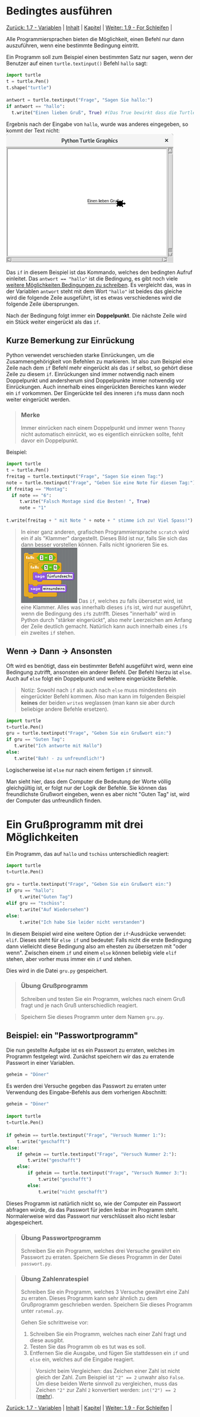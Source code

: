 # Bedingtes ausführen

[Zurück: 1.7 - Variablen](Variablen.md) |  [Inhalt](README.md) |  [Kapitel](turtlekapitel.md) |  [Weiter: 1.9 - For Schleifen](Forschleifen.md) | 

Alle Programmiersprachen bieten die Möglichkeit, einen Befehl nur dann auszuführen, wenn eine bestimmte Bedingung eintritt.

Ein Programm soll zum Beispiel einen bestimmten Satz nur sagen, wenn der Benutzer auf einen `turtle.textinput()` Befehl `hallo` sagt:

```python
import turtle
t = turtle.Pen()
t.shape("turtle")

antwort = turtle.textinput("Frage", "Sagen Sie hallo:")
if antwort == "hallo":
  t.write("Einen lieben Gruß", True) #(Das True bewirkt dass die Turtle beim Schreiben läuft.)
```

Ergebnis nach der Eingabe von `hallo`, wurde was anderes eingegeben, so kommt der Text nicht:
![Gruß](img/einenliebengru.png)


Das `if` in diesem Beispiel ist das Kommando, welches den bedingten Aufruf einleitet. Das `antwort == "hallo"` ist die Bedingung, es gibt noch viele [weitere Möglichkeiten Bedingungen zu schreiben](Bedingungen.md). Es vergleicht das, was in der Variablen `antwort` steht mit dem Wort `"hallo"` ist beides das gleiche wird die folgende Zeile ausgeführt, ist es etwas verschiedenes wird die folgende Zeile übersprungen.

Nach der Bedingung folgt immer ein **Doppelpunkt**. Die nächste Zeile wird ein Stück weiter eingerückt als das `if`.

## Kurze Bemerkung zur **Einrückung**

Python verwendet verschieden starke Einrückungen, um die Zusammengehörigkeit von Befehlen zu markieren. Ist also zum Beispiel eine Zeile nach dem `if` Befehl mehr eingerückt als das `if` selbst, so gehört diese Zeile zu diesem `if`. Einrückungen sind immer notwendig nach einem Doppelpunkt und andersherum sind Doppelpunkte immer notwendig vor Einrückungen. Auch innerhalb eines eingerückten Bereiches kann wieder ein `if` vorkommen. Der Eingerückte teil des inneren `if`s muss dann noch weiter eingerückt werden.

> ### Merke
> Immer einrücken nach einem Doppelpunkt und immer wenn `Thonny` nicht automatisch einrückt, wo es eigentlich einrücken sollte, fehlt davor ein Doppelpunkt.

Beispiel:

```python
import turtle
t = turtle.Pen()
freitag = turtle.textinput("Frage", "Sagen Sie einen Tag:")
note = turtle.textinput("Frage", "Geben Sie eine Note für diesen Tag:")
if freitag == "Montag":
  if note == "6":
     t.write("Falsch Montage sind die Besten! ", True)
     note = "1"

t.write(freitag + " mit Note " + note + " stimme ich zu! Viel Spass!")
```

> In einer ganz anderen, grafischen Programmiersprache `scratch` wird ein if als "Klammer" dargestellt.
> Dieses Bild ist nur, falls Sie sich das dann besser vorstellen können. Falls nicht ignorieren Sie es.
> ![Geschachteltes If in Scratch](img/ifInScratch.png)
> Das `if`, welches zu falls übersetzt wird, ist eine Klammer. Alles was innerhalb dieses `if`s ist, wird nur ausgeführt, wenn die Bedingung des `if`s zutrifft. Dieses "innerhalb" wird in Python durch "stärker eingerückt", also mehr Leerzeichen am Anfang der Zeile deutlich gemacht. Natürlich kann auch innerhalb eines `if`s ein zweites `if` stehen.

## Wenn → Dann → Ansonsten

Oft wird es benötigt, dass ein bestimmter Befehl ausgeführt wird, wenn eine Bedingung zutrifft, ansonsten ein anderer Befehl. Der Befehl hierzu ist `else`. Auch auf `else` folgt ein Doppelpunkt und weitere eingerückte Befehle.

> Notiz: Sowohl nach `if` als auch nach `else` muss mindestens ein eingerückter Befehl kommen. Also man kann  im folgenden Beispiel **keines** der beiden `write`s weglassen (man kann sie aber durch beliebige andere Befehle ersetzen).

```python
import turtle
t=turtle.Pen()
gru = turtle.textinput("Frage", "Geben Sie ein Grußwort ein:")
if gru == "Guten Tag":
   t.write("Ich antworte mit Hallo")
else:
   t.write("Bah! - zu unfreundlich!")
```

Logischerweise ist `else` nur nach einem fertigen `if` sinnvoll.

Man sieht hier, dass dem Computer die Bedeutung der Worte völlig gleichgültig ist, er folgt nur der Logik der Befehle. Sie können das freundlichste Grußwort eingeben, wenn es aber nicht "Guten Tag" ist, wird der Computer das unfreundlich finden.



# Ein Grußprogramm mit drei Möglichkeiten

Ein Programm, das auf `hallo` und `tschüss` unterschiedlich reagiert:

```python
import turtle
t=turtle.Pen()

gru = turtle.textinput("Frage", "Geben Sie ein Grußwort ein:")
if gru == "hallo":
     t.write("Guten Tag")
elif gru == "tschüss":
     t.write("Auf Wiedersehen")
else:
     t.write("Ich habe Sie leider nicht verstanden")
```
In diesem Beispiel wird eine weitere Option der `if`-Ausdrücke verwendet: `elif`. Dieses steht für `else if` und bedeutet: Falls nicht die erste Bedingung dann vielleicht diese Bedingung also am ehesten zu übersetzen mit "oder wenn". Zwischen einem `if` und einem `else` können beliebig viele `elif` stehen, aber vorher muss immer ein `if` und stehen.

Dies wird in die Datei `gru.py` gespeichert.

> ### Übung Grußprogramm
> Schreiben und testen Sie ein Programm, welches nach einem Gruß fragt und je nach Gruß unterschiedlich reagiert.

> Speichern Sie dieses Programm unter dem Namen `gru.py`.

## Beispiel: ein "Passwortprogramm"

Die nun  gestellte Aufgabe ist es ein Passwort zu erraten, welches im Programm festgelegt wird. Zunächst speichern wir das zu erratende Passwort in einer Variablen.
```python
geheim = "Döner"
```
Es werden drei Versuche gegeben das Passwort zu erraten unter Verwendung des Eingabe-Befehls aus dem vorherigen Abschnitt:
```python
geheim = "Döner"

import turtle
t=turtle.Pen()

if geheim == turtle.textinput("Frage", "Versuch Nummer 1:"):
    t.write("geschafft")
else:
    if geheim == turtle.textinput("Frage", "Versuch Nummer 2:"):
        t.write("geschafft")
    else:
        if geheim == turtle.textinput("Frage", "Versuch Nummer 3:"):
            t.write("geschafft")
        else:
            t.write("nicht geschafft")
```

Dieses Programm ist natürlich nicht so, wie der Computer ein Passwort abfragen würde, da das Passwort für jeden lesbar im Programm steht. Normalerweise wird das Passwort nur verschlüsselt also nicht lesbar abgespeichert.

> ### Übung Passwortprogramm
>
> Schreiben Sie ein Programm, welches drei Versuche gewährt ein Passwort zu erraten. Speichern Sie dieses Programm in der Datei `passwort.py`.
>


> ### Übung Zahlenratespiel
> Schreiben Sie ein Programm, welches 3 Versuche gewährt eine Zahl zu erraten. Dieses Programm kann sehr ähnlich zu dem Grußprogramm geschrieben werden.
> Speichern Sie dieses Programm unter `ratemal.py`.
>
> Gehen Sie schrittweise vor:
> 1. Schreiben Sie ein Programm, welches nach einer Zahl fragt und diese ausgibt.
> 2. Testen Sie das Programm ob es tut was es soll.
> 3. Entfernen Sie die Ausgabe, und fügen Sie stattdessen ein `if` und `else` ein, welches auf die Eingabe reagiert.
>> Vorsicht beim Vergleichen: das Zeichen einer Zahl ist nicht gleich der Zahl. Zum Beispiel ist `"2" == 2` unwahr also `False`. Um diese beiden Werte sinnvoll zu vergleichen, muss das Zeichen `"2"` zur Zahl `2` konvertiert werden: `int("2") == 2` ([mehr](Datentypen.md#umwandlung-von-datentypen)).

[Zurück: 1.7 - Variablen](Variablen.md) |  [Inhalt](README.md) |  [Kapitel](turtlekapitel.md) |  [Weiter: 1.9 - For Schleifen](Forschleifen.md) | 
